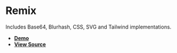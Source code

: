 # Remix

Includes Base64, Blurhash, CSS, SVG and Tailwind implementations.

- [**Demo**](https://with-remix.plaiceholder.co)
- [**View Source**](https://github.com/joe-bell/plaiceholder/tree/main/examples/remix)
